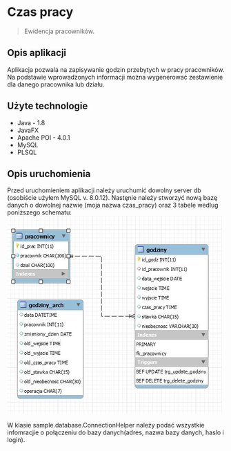 # Czas pracy
> Ewidencja pracowników.

## Opis aplikacji

Aplikacja pozwala na zapisywanie godzin przebytych w pracy pracowników.
Na podstawie wprowadzonych informacji można wygenerować zestawienie dla danego pracownika lub działu.

## Użyte technologie
* Java - 1.8
* JavaFX
* Apache POI - 4.0.1
* MySQL
* PLSQL

## Opis uruchomienia

Przed uruchomieniem aplikacji należy uruchumić dowolny server db (osobiście użyłem MySQL v. 8.0.12).
Nastęnie należy stworzyć nową bazę danych o dowolnej nazwie (moja nazwa czas_pracy) oraz 3 tabele wedlug poniższego schematu:
![Example screenshot](./img/db.JPG)

W klasie sample.database.ConnectionHelper należy podać wszystkie infomracjie o połączeniu do bazy danych(adres, nazwa bazy danych, haslo i login).
